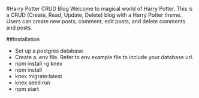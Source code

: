#Harry Potter CRUD Blog
Welcome to magical world of Harry Potter. This is a CRUD (Create, Read, Update, Delete) blog with a Harry Potter theme. Users can create new posts, comment, edit posts, and delete comments and posts.

##Installation
* Set up a postgres database
* Create a .env file. Refer to env.example file to include your database url.
* npm install -g knex
* npm install
* knex migrate:latest
* knex seed:run
* npm start
